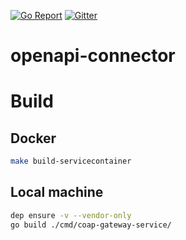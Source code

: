 [![Go Report](https://goreportcard.com/badge/github.com/go-ocf/cloud/openapi-connector)](https://goreportcard.com/report/github.com/go-ocf/cloud/openapi-connector)
[![Gitter](https://badges.gitter.im/ocfcloud/Lobby.svg)](https://gitter.im/ocfcloud/Lobby?utm_source=badge&utm_medium=badge&utm_campaign=pr-badge)

# openapi-connector

# Build

## Docker

```sh
make build-servicecontainer
```
## Local machine

```sh
dep ensure -v --vendor-only
go build ./cmd/coap-gateway-service/
```